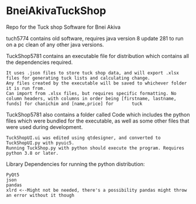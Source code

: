# BneiAkivaTuckShop
Repo for the Tuck shop Software for Bnei Akiva

tuch5774 contains old software, requires java version 8 update 281 to run on a pc clean of any other java versions.

TuckShop5781 contains an executable file for distribution which contains all the dependencies required.

    It uses .json files to store tuck shop data, and will export .xlsx files for generating tuck lists and calculating change.
    Any files created by the executable will be saved to whichever folder it is run from.
    Can import from .xlsx files, but requires specific formatting. No column headers, with columns in order being [firstname, lastname, funds] for chanichim and [name,price] for       tuck
    
TuckShop5781 also contains a folder called Code which includes the python files which were bundled for the executable, as well as some other files that were used during development. 
    
    TuckShopUI.ui was edited using qtdesigner, and converted to TuckShopUI.py with pyuic5.
    Running TuckShop.py with python should execute the program. Requires python 3.8 or later.

Library Dependencies for running the python distribution:
    
    PyQt5
    json
    pandas
    xlrd <--Might not be needed, there's a possibility pandas might throw an error without it though

